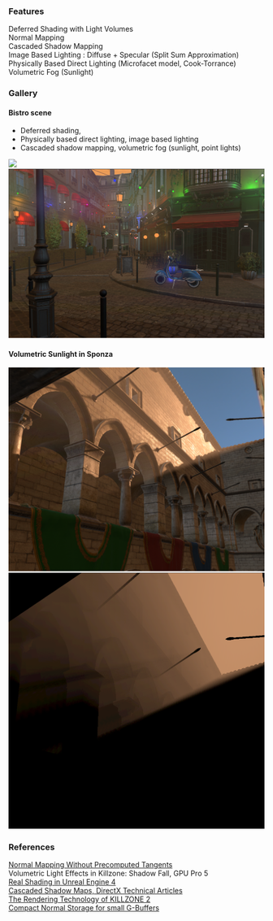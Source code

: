 ### Features
Deferred Shading with Light Volumes <br/>
Normal Mapping <br/>
Cascaded Shadow Mapping <br/>
Image Based Lighting : Diffuse + Specular (Split Sum Approximation) <br/>
Physically Based Direct Lighting (Microfacet model, Cook-Torrance) <br/>
Volumetric Fog (Sunlight)

### Gallery
#### Bistro scene 
* Deferred shading,
* Physically based direct lighting, image based lighting
* Cascaded shadow mapping, volumetric fog (sunlight, point lights)

<img src="screenshots/bistro_fog.png" width="1024">
<img src="screenshots/bistro_volumetric_point_directional.png" width="1024">

#### Volumetric Sunlight in Sponza
![Sponza Volumetric Fog](screenshots/sponza_fog.png "Sponza Volumetric Fog") 
![Fog buffer](screenshots/sponza_fog_only.png "Fog buffer")


### References
[Normal Mapping Without Precomputed Tangents](http://www.thetenthplanet.de/archives/1180) <br/>
Volumetric Light Effects in Killzone: Shadow Fall, GPU Pro 5 <br/>
[Real Shading in Unreal Engine 4](https://cdn2.unrealengine.com/Resources/files/2013SiggraphPresentationsNotes-26915738.pdf) <br/>
[Cascaded Shadow Maps, DirectX Technical Articles](https://learn.microsoft.com/en-us/windows/win32/dxtecharts/cascaded-shadow-maps) <br/>
[The Rendering Technology of KILLZONE 2](https://www.gdcvault.com/play/1330/The-Rendering-Technology-of-KILLZONE) <br/>
[Compact Normal Storage for small G-Buffers](https://aras-p.info/texts/CompactNormalStorage.htm) <br/>
